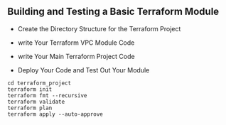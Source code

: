 ## Building and Testing a Basic Terraform Module

* Create the Directory Structure for the Terraform Project

* write Your Terraform VPC Module Code

* write Your Main Terraform Project Code

* Deploy Your Code and Test Out Your Module
```
cd terraform_project
terraform init
terraform fmt --recursive
terraform validate
terraform plan
terraform apply --auto-approve
```
